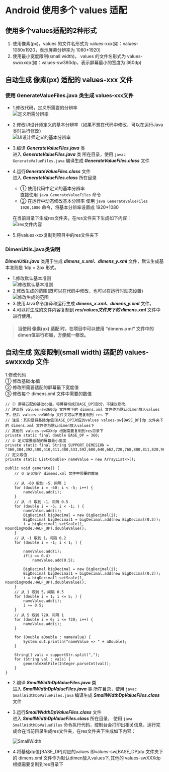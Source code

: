 # Android 使用多个 values 适配

## 使用多个values适配的2种形式
1. 使用像素(px)，values 的文件名形式为 values-xxx(如：values-1080x1920，表示屏幕分辨率为 1080*1920)
2. 使用最小宽度限制(small width)， values 的文件名形式为 values-swxxxdp(如：values-sw360dp，表示屏幕最小的宽度为 360dp)

## 自动生成 像素(px) 适配的 values-xxx 文件
### 使用 GenerateValueFiles.java 类生成 values-xxx文件
* 1.修改代码，定义所需要的分辨率  
	![定义所需分辨率](https://raw.githubusercontent.com/itrenjunhua/screen/master/images/all.png)
 
* 2.修改UI设计师定义的基本分辨率（如果不想在代码中修改，可以在运行Java类时进行修改）  
	![UI设计师定义的基本分辨率](https://raw.githubusercontent.com/itrenjunhua/screen/master/images/base.png)

* 3.编译 ***GenerateValueFiles.java*** 类  
 	进入 ***GenerateValueFiles.java*** 类 所在目录，使用 `javac GenerateValueFiles.java` 编译生成 ***GenerateValueFiles.class*** 文件

* 4.运行***GenerateValueFiles.class*** 文件  
	 进入 ***GenerateValueFiles.class*** 所在目录
	* ① 使用代码中定义的基本分辨率  
	直接使用 `java GenerateValueFiles` 命令
	* ② 在运行中动态修改基本分辨率
	使用 `java GenerateValueFiles 1920,1080` 命令，将基本分辨率设置成 1920*1080  

	在当前目录下生成res文件夹，在res文件夹下生成如下内容：  
	![res文件内容](https://raw.githubusercontent.com/itrenjunhua/screen/master/images/values.png)

* 5.将values-xxx复制到项目中的res文件夹下

### DimenUtils.java类说明
 ***DimenUtils.java*** 类用于生成 ***dimens_x.xml、dimens_y.xml*** 文件，默认生成基本准则是 1dp = 2px 形式。

* 1.修改默认基本准则  
	![修改默认基本准则](https://raw.githubusercontent.com/itrenjunhua/screen/master/images/dimen.png)
* 2.修改生成的范围(既可以在代码中修改，也可以在运行时动态设置)  
	![修改生成的范围](https://raw.githubusercontent.com/itrenjunhua/screen/master/images/dimen_base.png)
* 3.使用Java命令编译和运行生成 ***dimens_x.xml、dimens_y.xml*** 文件。
* 4.可以将生成的文件内容复制到 ***res/values文件夹下的 dimens.xml*** 文件中进行使用。  

> #### **当使用 像素(px) 适配 时，在项目中可以使用 “dimens.xml” 文件中的dimen值进行布局，方便统一修改。**


## 自动生成 宽度限制(small width) 适配的 values-swxxxdp 文件
1.修改代码  
① 修改基础dp值  
② 修改所需要适配的屏幕最下宽度值  
③ 修改每个 dimens.xml 文件中需要的数值

	// ① 屏幕匹配的基础dp值。将屏幕切成[BASE_DP]部分，不建议修改，
	// 建议将 values-sw360dp 文件夹下的 dimens.xml 文件作为默认dimen放入values下，然后 values-sw360dp 文件夹可以不用复制到 res 下
	// 注意：其实是将基础dp值[BASE_DP]对应的values values-sw[BASE_DP]dp 文件夹下的 dimens.xml 文件作为默认dimen放入values下
	// 其他的 values-swXXXdp 根据需要复制到res目录下
    private static final double BASE_DP = 360;
    // ② 定义需要适配的屏幕最小宽度
    private static final String SUPPORT_DIMESION = "360,384,392,400,410,411,480,533,592,600,640,662,720,768,800,811,820,960,961,1024,1280,1365";
    // 定义取值
    private static List<Double> nameValue = new ArrayList<>();

	public void generate() {
		// ③ 定义每个 dimens.xml 文件中需要的数值

        // 从 -60 取到 -5，间隔 1
        for (double i = -60; i < -5; i++) {
            nameValue.add(i);
        }
        // 从 -5 取到 -1，间隔 0.5
        for (double i = -5; i < -1; ) {
            nameValue.add(i);
            BigDecimal bigDecimal = new BigDecimal(i);
            BigDecimal bigDecimal1 = bigDecimal.add(new BigDecimal(0.5));
            i = bigDecimal1.setScale(1, RoundingMode.HALF_UP).doubleValue();
        }
		// 从 -1 取到 1，间隔 0.2
        for (double i = -1; i < 1; ) {
			
            nameValue.add(i);
			if(i == 0.4)
				nameValue.add(0.5);

            BigDecimal bigDecimal = new BigDecimal(i);
            BigDecimal bigDecimal1 = bigDecimal.add(new BigDecimal(0.2));
            i = bigDecimal1.setScale(1, RoundingMode.HALF_UP).doubleValue();
        }
		// 从 1 取到 5，间隔 0.5
        for (double i = 1; i <= 5; ) {
            nameValue.add(i);
            i += 0.5;
        }
        // 从 5 取到 720，间隔 1
        for (double i = 6; i <= 720; i++) {
            nameValue.add(i);
        }

        for (Double aDouble : nameValue) {
            System.out.println("nameValue => " + aDouble);
        }

        String[] vals = supportStr.split(",");
        for (String val : vals) {
            generateXmlFile(Integer.parseInt(val));
        }
    }

* 2.编译 ***SmallWidthDpValueFiles.java*** 类  
 	进入 ***SmallWidthDpValueFiles.java*** 类 所在目录，使用 `javac SmallWidthDpValueFiles.java` 编译生成 ***SmallWidthDpValueFiles.class*** 文件

* 3.运行***SmallWidthDpValueFiles.class*** 文件  
	进入 ***SmallWidthDpValueFiles.class*** 所在目录， 使用 `java SmallWidthDpValueFiles` 命令执行代码，控制台会打印出相关信息，运行完成会在当前目录生成res文件夹，在res文件夹下生成如下内容：
 
	![SmallWidth](https://raw.githubusercontent.com/itrenjunhua/screen/master/images/values_sw.png)

* 4.将基础dp值[BASE_DP]对应的values 即values-sw[BASE_DP]dp 文件夹下的 dimens.xml 文件作为默认dimen放入values下,其他的 values-swXXXdp 根据需要复制到res目录下
